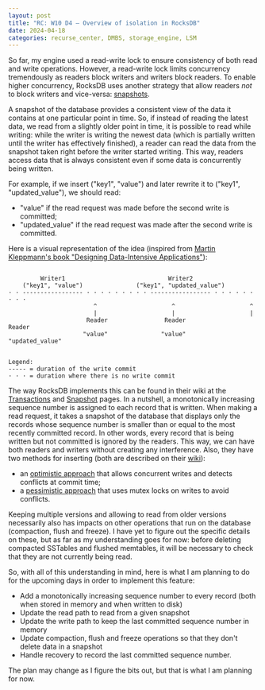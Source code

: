 ```yaml
---
layout: post
title: "RC: W10 D4 — Overview of isolation in RocksDB"
date: 2024-04-18
categories: recurse_center, DMBS, storage_engine, LSM
---
```


So far, my engine used a read-write lock to ensure consistency of both read and write operations.
However, a read-write lock limits concurrency tremendously as readers block writers and writers block readers.
To enable higher concurrency, RocksDB uses another strategy that allow readers _not_ to block writers and vice-versa:
[snapshots](https://en.wikipedia.org/wiki/Snapshot_(computer_storage)).

A snapshot of the database provides a consistent view of the data it contains at one particular point in time.
So, if instead of reading the latest data, we read from a slightly older point in time, it is possible to read while
writing: while the writer is writing the newest data (which is partially written until the writer has effectively
finished), a reader can read the data from the snapshot taken right before the writer started writing.
This way, readers access data that is always consistent even if some data is concurrently being written.

For example, if we insert ("key1", "value") and later rewrite it to ("key1",
"updated_value"), we should read:

- "value" if the read request was made before the second write is committed;
- "updated_value" if the read request was made after the second write is committed.

Here is a visual representation of the idea (inspired from [Martin Kleppmann's book "Designing Data-Intensive
Applications"](https://www.oreilly.com/library/view/designing-data-intensive-applications/9781491903063/)):

```text

         Writer1                             Writer2
    ("key1", "value")               ("key1", "updated_value") 
· · ----------------- · · · · · · · · · ----------------- · · · · · · · · · 
                        ^                     ^                     ^
                        |                     |                     |
                      Reader                Reader                Reader           
                     "value"               "value"            "updated_value"              


Legend:
----- = duration of the write commit
· · · = duration where there is no write commit
```

The way RocksDB implements this can be found in their wiki at
the [Transactions](https://github.com/facebook/rocksdb/wiki/Transactions)
and [Snapshot](https://github.com/facebook/rocksdb/wiki/Snapshot) pages.
In a nutshell, a monotonically increasing sequence number is assigned to each record that is written.
When making a read request, it takes a snapshot of the database that displays only the records whose sequence number is
smaller than or equal to the most recently committed record.
In other words, every record that is being written but not committed is ignored by the readers.
This way, we can have both readers and writers without creating any interference.
Also, they have two methods for inserting (both are described on
their [wiki](https://github.com/facebook/rocksdb/wiki/Transactions)):

- an [optimistic approach](https://en.wikipedia.org/wiki/Optimistic_concurrency_control) that allows concurrent writes
  and detects conflicts at commit time;
- a [pessimistic approach](https://en.wikipedia.org/wiki/Concurrency_control#Categories) that uses mutex locks on writes
  to avoid conflicts.

Keeping multiple versions and allowing to read from older versions necessarily also has impacts on other operations that
run on the database (compaction, flush and freeze).
I have yet to figure out the specific details on these, but as far as my understanding goes for now: before deleting
compacted SSTables and flushed memtables, it will be necessary to check that they are not currently being read.

So, with all of this understanding in mind, here is what I am planning to do for the upcoming days in order to implement
this feature:

- Add a monotonically increasing sequence number to every record (both when stored in memory and when written to disk)
- Update the read path to read from a given snapshot
- Update the write path to keep the last committed sequence number in memory
- Update compaction, flush and freeze operations so that they don't delete data in a snapshot
- Handle recovery to record the last committed sequence number.

The plan may change as I figure the bits out, but that is what I am planning for now.
